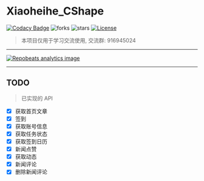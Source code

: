 # Xiaoheihe_CShape

[![Codacy Badge](https://app.codacy.com/project/badge/Grade/1e5ce3bc4031488a860cdc2aa3b98750)](https://www.codacy.com/gh/chr233/Xiaoheihe_CShape/dashboard)
![forks](https://img.shields.io/github/forks/chr233/Xiaoheihe_CShape)
![stars](https://img.shields.io/github/stars/chr233/Xiaoheihe_CShape)
[![License](https://img.shields.io/github/license/chr233/Xiaoheihe_CShape)](https://github.com/chr233/Xiaoheihe_CShape/blob/master/license)

> 本项目仅用于学习交流使用, 交流群: 916945024

---

[![Repobeats analytics image](https://repobeats.axiom.co/api/embed/c1652b151aa1624873c661c052ac55492a95a2d1.svg)](https://github.com/chr233/Xiaoheihe_CShape/pulse)

---

## TODO

> 已实现的 API

- [x] 获取首页文章
- [x] 签到
- [x] 获取账号信息
- [x] 获取任务状态
- [x] 获取签到日历
- [x] 新闻点赞
- [x] 获取动态
- [x] 新闻评论
- [x] 删除新闻评论
